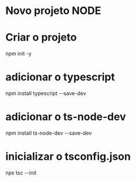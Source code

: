 # Novo projeto NODE


# Criar o projeto 
npm init -y 

# adicionar o typescript
npm install typescript --save-dev

# adicionar o ts-node-dev
npm install ts-node-dev --save-dev

# inicializar o tsconfig.json
npx tsc --init